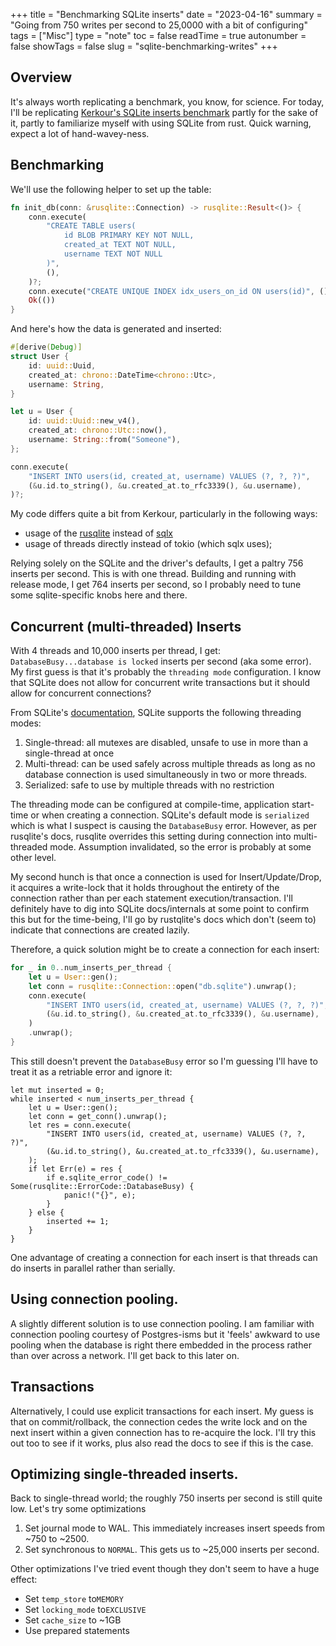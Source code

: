 +++
title = "Benchmarking SQLite inserts"
date = "2023-04-16"
summary = "Going from 750 writes per second to 25,0000 with a bit of configuring"
tags = ["Misc"]
type = "note"
toc = false
readTime = true
autonumber = false
showTags = false
slug = "sqlite-benchmarking-writes"
+++

## Overview

It's always worth replicating a benchmark, you know, for science. For today,
I'll be replicating
[Kerkour's SQLite inserts benchmark](https://kerkour.com/high-performance-rust-with-sqlite)
partly for the sake of it, partly to familiarize myself with using SQLite from
rust. Quick warning, expect a lot of hand-wavey-ness.

## Benchmarking

We'll use the following helper to set up the table:

```rust
fn init_db(conn: &rusqlite::Connection) -> rusqlite::Result<()> {
    conn.execute(
        "CREATE TABLE users(
            id BLOB PRIMARY KEY NOT NULL,
            created_at TEXT NOT NULL,
            username TEXT NOT NULL
        )",
        (),
    )?;
    conn.execute("CREATE UNIQUE INDEX idx_users_on_id ON users(id)", ())?;
    Ok(())
}
```

And here's how the data is generated and inserted:

```rust
#[derive(Debug)]
struct User {
    id: uuid::Uuid,
    created_at: chrono::DateTime<chrono::Utc>,
    username: String,
}

let u = User {
    id: uuid::Uuid::new_v4(),
    created_at: chrono::Utc::now(),
    username: String::from("Someone"),
};

conn.execute(
    "INSERT INTO users(id, created_at, username) VALUES (?, ?, ?)",
    (&u.id.to_string(), &u.created_at.to_rfc3339(), &u.username),
)?;
```

My code differs quite a bit from Kerkour, particularly in the following ways:

- usage of the [rusqlite](https://github.com/rusqlite/rusqlite) instead of
  [sqlx](https://github.com/launchbadge/sqlx)
- usage of threads directly instead of tokio (which sqlx uses);

Relying solely on the SQLite and the driver's defaults, I get a paltry 756
inserts per second. This is with one thread. Building and running with release
mode, I get 764 inserts per second, so I probably need to tune some
sqlite-specific knobs here and there.

## Concurrent (multi-threaded) Inserts

With 4 threads and 10,000 inserts per thread, I get:
`DatabaseBusy...database is locked` inserts per second (aka some error). My
first guess is that it's probably the `threading mode` configuration. I know
that SQLite does not allow for concurrent write transactions but it should allow
for concurrent connections?

From SQLite's [documentation](https://www.sqlite.org/threadsafe.html), SQLite
supports the following threading modes:

1. Single-thread: all mutexes are disabled, unsafe to use in more than a
   single-thread at once
2. Multi-thread: can be used safely across multiple threads as long as no
   database connection is used simultaneously in two or more threads.
3. Serialized: safe to use by multiple threads with no restriction

The threading mode can be configured at compile-time, application start-time or
when creating a connection. SQLite's default mode is `serialized` which is what
I suspect is causing the `DatabaseBusy` error. However, as per rusqlite's docs,
rusqlite overrides this setting during connection into multi-threaded mode.
Assumption invalidated, so the error is probably at some other level.

My second hunch is that once a connection is used for Insert/Update/Drop, it
acquires a write-lock that it holds throughout the entirety of the connection
rather than per each statement execution/transaction. I'll definitely have to
dig into SQLite docs/internals at some point to confirm this but for the
time-being, I'll go by rustqlite's docs which don't (seem to) indicate that
connections are created lazily.

Therefore, a quick solution might be to create a connection for each insert:

```rust
for _ in 0..num_inserts_per_thread {
    let u = User::gen();
    let conn = rusqlite::Connection::open("db.sqlite").unwrap();
    conn.execute(
        "INSERT INTO users(id, created_at, username) VALUES (?, ?, ?)",
        (&u.id.to_string(), &u.created_at.to_rfc3339(), &u.username),
    )
    .unwrap();
}
```

This still doesn't prevent the `DatabaseBusy` error so I'm guessing I'll have to
treat it as a retriable error and ignore it:

```
let mut inserted = 0;
while inserted < num_inserts_per_thread {
    let u = User::gen();
    let conn = get_conn().unwrap();
    let res = conn.execute(
        "INSERT INTO users(id, created_at, username) VALUES (?, ?, ?)",
        (&u.id.to_string(), &u.created_at.to_rfc3339(), &u.username),
    );
    if let Err(e) = res {
        if e.sqlite_error_code() != Some(rusqlite::ErrorCode::DatabaseBusy) {
            panic!("{}", e);
        }
    } else {
        inserted += 1;
    }
}
```

One advantage of creating a connection for each insert is that threads can do
inserts in parallel rather than serially.

## Using connection pooling.

A slightly different solution is to use connection pooling. I am familiar with
connection pooling courtesy of Postgres-isms but it 'feels' awkward to use
pooling when the database is right there embedded in the process rather than
over across a network. I'll get back to this later on.

## Transactions

Alternatively, I could use explicit transactions for each insert. My guess is
that on commit/rollback, the connection cedes the write lock and on the next
insert within a given connection has to re-acquire the lock. I'll try this out
too to see if it works, plus also read the docs to see if this is the case.

## Optimizing single-threaded inserts.

Back to single-thread world; the roughly 750 inserts per second is still quite
low. Let's try some optimizations

1. Set journal mode to WAL. This immediately increases insert speeds from ~750
   to ~2500.
2. Set synchronous to `NORMAL`. This gets us to ~25,000 inserts per second.

Other optimizations I've tried event though they don't seem to have a huge
effect:

- Set `temp_store` to`MEMORY`
- Set `locking_mode` to`EXCLUSIVE`
- Set `cache_size` to ~1GB
- Use prepared statements